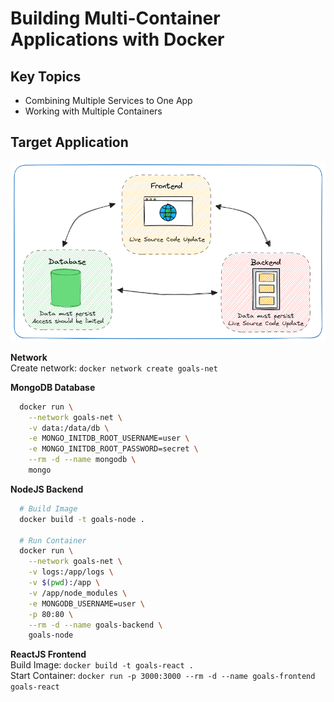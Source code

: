 # Building Multi-Container Applications with Docker

## Key Topics

- Combining Multiple Services to One App
- Working with Multiple Containers

## Target Application

![target application](./docs/target.excalidraw.png)

**Network**<br />
Create network: `docker network create goals-net`

**MongoDB Database**<br />

```bash
  docker run \
    --network goals-net \
    -v data:/data/db \
    -e MONGO_INITDB_ROOT_USERNAME=user \
    -e MONGO_INITDB_ROOT_PASSWORD=secret \
    --rm -d --name mongodb \
    mongo
```

**NodeJS Backend**<br />

```bash
  # Build Image
  docker build -t goals-node .

  # Run Container
  docker run \
    --network goals-net \
    -v logs:/app/logs \
    -v $(pwd):/app \
    -v /app/node_modules \
    -e MONGODB_USERNAME=user \
    -p 80:80 \
    --rm -d --name goals-backend \
    goals-node
```

**ReactJS Frontend**<br />
Build Image: `docker build -t goals-react .`<br />
Start Container: `docker run -p 3000:3000 --rm -d --name goals-frontend goals-react`
